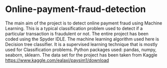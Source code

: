 # Online-payment-fraud-detection
The main aim of the project is to detect online payment fraud using Machine Learning. This is a typical classification problem used to detect if a particular transaction is fraudulent or not.
The entire project has been coded using the Spyder IDLE.
The machine learning algorithm used here is Decision tree classifier. It is a supervised learning technique that is mostly used for Classification problems.
Python packages used: pandas, numpy, seaborn, sklearn.
The data set for the project has been taken from Kaggle https://www.kaggle.com/ealaxi/paysim1/download
